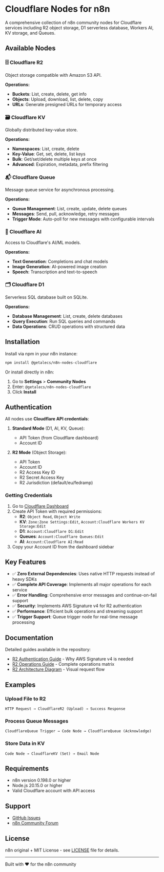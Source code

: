 # Cloudflare Nodes for n8n

A comprehensive collection of n8n community nodes for Cloudflare services including R2 object storage, D1 serverless database, Workers AI, KV storage, and Queues.

## Available Nodes

### 🗄️ Cloudflare R2

Object storage compatible with Amazon S3 API.

**Operations:**

- **Buckets**: List, create, delete, get info
- **Objects**: Upload, download, list, delete, copy
- **URLs**: Generate presigned URLs for temporary access

### 🗃️ Cloudflare KV

Globally distributed key-value store.

**Operations:**

- **Namespaces**: List, create, delete
- **Key-Value**: Get, set, delete, list keys
- **Bulk**: Get/set/delete multiple keys at once
- **Advanced**: Expiration, metadata, prefix filtering

### 📬 Cloudflare Queue

Message queue service for asynchronous processing.

**Operations:**

- **Queue Management**: List, create, update, delete queues
- **Messages**: Send, pull, acknowledge, retry messages
- **Trigger Mode**: Auto-poll for new messages with configurable intervals

### 🤖 Cloudflare AI

Access to Cloudflare's AI/ML models.

**Operations:**

- **Text Generation**: Completions and chat models
- **Image Generation**: AI-powered image creation
- **Speech**: Transcription and text-to-speech

### 🗂️ Cloudflare D1

Serverless SQL database built on SQLite.

**Operations:**

- **Database Management**: List, create, delete databases
- **Query Execution**: Run SQL queries and commands
- **Data Operations**: CRUD operations with structured data

## Installation

Install via npm in your n8n instance:

```bash
npm install @getalecs/n8n-nodes-cloudflare
```

Or install directly in n8n:

1. Go to **Settings** > **Community Nodes**
2. Enter: `@getalecs/n8n-nodes-cloudflare`
3. Click **Install**

## Authentication

All nodes use **Cloudflare API credentials**:

1. **Standard Mode** (D1, AI, KV, Queue):
   - API Token (from Cloudflare dashboard)
   - Account ID

2. **R2 Mode** (Object Storage):
   - API Token
   - Account ID  
   - R2 Access Key ID
   - R2 Secret Access Key
   - R2 Jurisdiction (default/eu/fedramp)

### Getting Credentials

1. Go to [Cloudflare Dashboard](https://dash.cloudflare.com/profile/api-tokens)
2. Create API Token with required permissions:
   - **R2**: `Object Read`, `Object Write`
   - **KV**: `Zone:Zone Settings:Edit`, `Account:Cloudflare Workers KV Storage:Edit`
   - **D1**: `Account:Cloudflare D1:Edit`
   - **Queues**: `Account:Cloudflare Queues:Edit`
   - **AI**: `Account:Cloudflare AI:Read`
3. Copy your Account ID from the dashboard sidebar

## Key Features

- ✅ **Zero External Dependencies**: Uses native HTTP requests instead of heavy SDKs
- ✅ **Complete API Coverage**: Implements all major operations for each service
- ✅ **Error Handling**: Comprehensive error messages and continue-on-fail support
- ✅ **Security**: Implements AWS Signature v4 for R2 authentication
- ✅ **Performance**: Efficient bulk operations and streaming support
- ✅ **Trigger Support**: Queue trigger node for real-time message processing

## Documentation

Detailed guides available in the repository:

- [R2 Authentication Guide](./R2_AUTHENTICATION_GUIDE.md) - Why AWS Signature v4 is needed
- [R2 Operations Guide](./R2_OPERATIONS_GUIDE.md) - Complete operations matrix
- [R2 Architecture Diagram](./R2_ARCHITECTURE_DIAGRAM.md) - Visual request flow

## Examples

### Upload File to R2

```text
HTTP Request → CloudflareR2 (Upload) → Success Response
```

### Process Queue Messages

```text
CloudflareQueue Trigger → Code Node → CloudflareQueue (Acknowledge)
```

### Store Data in KV

```text
Code Node → CloudflareKV (Set) → Email Node
```

## Requirements

- n8n version 0.198.0 or higher
- Node.js 20.15.0 or higher
- Valid Cloudflare account with API access

## Support

- [GitHub Issues](https://github.com/n8n-community/n8n-nodes-cloudflare/issues)
- [n8n Community Forum](https://community.n8n.io/)

## License

n8n original + MIT License - see [LICENSE](LICENSE) file for details.

---

Built with ❤️ for the n8n community
